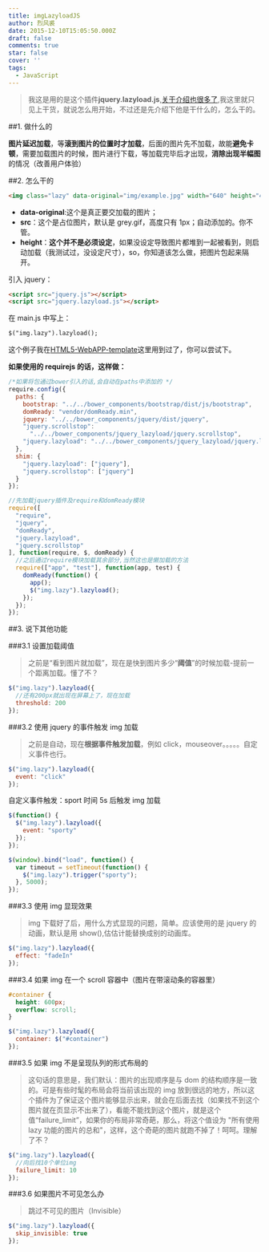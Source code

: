 ```yaml
---
title: imgLazyloadJS
author: 烈风裘
date: 2015-12-10T15:05:50.000Z
draft: false
comments: true
star: false
cover: ''
tags: 
  - JavaScript
---
```


> 我这是用的是这个插件**jquery.lazyload.js**,[关于介绍也很多了](http://blog.csdn.net/zzqw199012/article/details/18707473),我这里就只见上干货，就说怎么用开始，不过还是先介绍下他是干什么的，怎么干的。

##1. 做什么的

**图片延迟加载**，等**滚到图片的位置时才加载**，后面的图片先不加载，故能**避免卡顿**，需要加载图片的时候，图片进行下载，等加载完毕后才出现，**消除出现半幅图**的情况（改善用户体验）

##2. 怎么干的

```html
<img class="lazy" data-original="img/example.jpg" width="640" height="480">
```

* **data-original**:这个是真正要交加载的图片；
* **src**：这个是占位图片，默认是 grey.gif，高度只有 1px；自动添加的。你不管。
* **height**：**这个并不是必须设定**，如果没设定导致图片都堆到一起被看到，则启动加载（我测试过，没设定尺寸），so，你知道该怎么做，把图片包起来隔开。

引入 jquery：

```html
<script src="jquery.js"></script>
<script src="jquery.lazyload.js"></script>
```

在 main.js 中写上：

```html
$("img.lazy").lazyload();
```

这个例子我在[HTML5-WebAPP-template](https://github.com/xiangsongtao/HTML5-WebAPP-template)这里用到过了，你可以尝试下。

**如果使用的 requirejs 的话，这样做：**

```js
/*如果将包通过bower引入的话,会自动在paths中添加的 */
require.config({
  paths: {
    bootstrap: "../../bower_components/bootstrap/dist/js/bootstrap",
    domReady: "vendor/domReady.min",
    jquery: "../../bower_components/jquery/dist/jquery",
    "jquery.scrollstop":
      "../../bower_components/jquery_lazyload/jquery.scrollstop",
    "jquery.lazyload": "../../bower_components/jquery_lazyload/jquery.lazyload"
  },
  shim: {
    "jquery.lazyload": ["jquery"],
    "jquery.scrollstop": ["jquery"]
  }
});
```

```js
//先加载jquery插件及require和domReady模块
require([
  "require",
  "jquery",
  "domReady",
  "jquery.lazyload",
  "jquery.scrollstop"
], function(require, $, domReady) {
  //之后通过require模块加载其余部分,当然这也是懒加载的方法
  require(["app", "test"], function(app, test) {
    domReady(function() {
      app();
      $("img.lazy").lazyload();
    });
  });
});
```

##3. 说下其他功能

###3.1 设置加载阈值

> 之前是“看到图片就加载”，现在是快到图片多少“**阈值**”的时候加载-提前一个距离加载。懂了不？

```js
$("img.lazy").lazyload({
  //还有200px就出现在屏幕上了，现在加载
  threshold: 200
});
```

###3.2 使用 jquery 的事件触发 img 加载

> 之前是自动，现在**根据事件触发加载**，例如 click，mouseover。。。。。自定义事件也行。

```js
$("img.lazy").lazyload({
  event: "click"
});
```

自定义事件触发：sport 时间 5s 后触发 img 加载

```js
$(function() {
  $("img.lazy").lazyload({
    event: "sporty"
  });
});

$(window).bind("load", function() {
  var timeout = setTimeout(function() {
    $("img.lazy").trigger("sporty");
  }, 5000);
});
```

###3.3 使用 img 显现效果

> img 下载好了后，用什么方式显现的问题，简单。应该使用的是 jquery 的动画，默认是用 show(),估估计能替换成别的动画库。

```js
$("img.lazy").lazyload({
  effect: "fadeIn"
});
```

###3.4 如果 img 在一个 scroll 容器中（图片在带滚动条的容器里）

```css
#container {
  height: 600px;
  overflow: scroll;
}
```

```js
$("img.lazy").lazyload({
  container: $("#container")
});
```

###3.5 如果 img 不是呈现队列的形式布局的

> 这句话的意思是，我们默认：图片的出现顺序是与 dom 的结构顺序是一致的。可是有些时髦的布局会将当前该出现的 img 放到很远的地方，所以这个插件为了保证这个图片能够显示出来，就会在后面去找（如果找不到这个图片就在页显示不出来了），看能不能找到这个图片，就是这个值“failure_limit”，如果你的布局非常奇葩，那么，将这个值设为 "所有使用 lazy 功能的图片的总和"，这样，这个奇葩的图片就跑不掉了！呵呵。理解了不？

```js
$("img.lazy").lazyload({
  //向后找10个单位img
  failure_limit: 10
});
```

###3.6 如果图片不可见怎么办

> 跳过不可见的图片（Invisible）

```js
$("img.lazy").lazyload({
  skip_invisible: true
});
```
